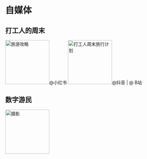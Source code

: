 # 自媒体

## 打工人的周末

<tr>
       <td><img src="https://img2.baidu.com/it/u=1975443398,3951659661&fm=253&fmt=auto&app=120&f=JPEG?w=800&h=800" width="140" alt="旅游攻略"/>@小红书</td>
       <td><img src="https://encrypted-tbn0.gstatic.com/images?q=tbn:ANd9GcSlL0_SkecWHyzq6izqKTq4VIWi-SJoucvcTWLbAPGexFlo3lrwDObrBA3d54h18r1VI-8&usqp=CAU" alt="打工人周末旅行计划" width="140"/>@抖音 | @ B站</td>
</tr>

## 数字游民
<tr>
       <td><img src="https://5b0988e595225.cdn.sohucs.com/q_70,c_zoom,w_640/images/20180421/78fe63dda8744bfc942199d448ba19c4.jpeg" width="140" alt="摄影" /></td>
</tr>